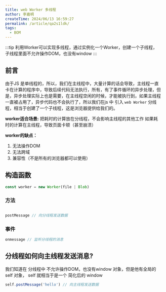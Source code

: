 ```yaml
---
title: web Worker 多线程
author: 李嘉明
createTime: 2024/06/13 16:59:27
permalink: /article/qa2s1ldk/
tags:
  - BOM
---
```




:::tip
利用Worker可以实现多线程，通过实例化一个Worker，创建一个子线程，子线程里面不允许操作DOM，也没有window
:::


## 前言

由于JS 是单线程的，所以，我们在主线程中，大量计算的话会导致，主线程一直卡在计算的程序中，导致后续代码无法执行，所有，有了事件循环的异步处理，但是，异步处理实际上也是需要，在主线程空闲的时候，才能被执行到，如果主线程一直被占用了，异步代码也不会执行了，所以我们在js 中 引入 `web Worker` 分线程，相当于创建了一个子线程，这是浏览器提供给我们的。


**worker适合场景:**
把耗时的计算放在分线程，不会影响主线程的其他工作
如果耗时的计算在主线程，导致页面卡顿（甚至崩溃）

**worker的缺点：**

1. 无法操作DOM
2. 无法跨域
3. 兼容性（不是所有的浏览器都可以使用）


## 构造函数

```js
const worker = new Worker(file | Blob)
```

### 方法

```js

postMessage // 向分线程发送数据

```

### 事件

```js
onmessage // 监听分线程的消息
```


## 分线程如何向主线程发送消息?

我们知道在 分线程中 不允许操作DOM，也没有window 对象，但是他有全局的 self 对象， self 就相当于是一个 简化后的 window

```js
self.postMessage('hello') // 向主线程发送数据
```